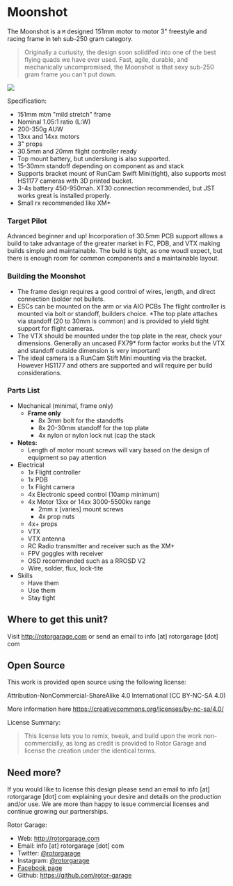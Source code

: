 # Moonshot

The Moonshot is a ```M``` designed 151mm motor to motor 3" freestyle and racing frame in teh sub-250 gram category.

> Originally a curiusity, the design soon solidifed into one of the best flying quads we have ever used. Fast, agile, durable, and mechanically uncompromised, the Moonshot is that sexy sub-250 gram frame you can't put down.

<img src="https://github.com/rotorgarage/moonshot/blob/master/frame-picture.png?raw=true"/>

Specification:

* 151mm mtm "mild stretch" frame
* Nominal 1.05:1 ratio (L:W)
* 200-350g AUW
* 13xx and 14xx motors
* 3" props
* 30.5mm and 20mm flight controller ready
* Top mount battery, but underslung is also supported.
* 15-30mm standoff depending on component as and stack
* Supports bracket mount of RunCam Swift Mini(tight), also supports most HS1177 cameras with 3D printed bucket.
* 3-4s battery 450-950mah. XT30 connection recommended, but JST works great is installed properly.
* Small rx recommended like XM+

### Target Pilot

Advanced beginner and up!  Incorporation of 30.5mm PCB support allows a build to take advantage of the greater market in FC, PDB, and VTX making builds simple and maintainable.  The build is tight, as one woudl expect, but there is enough room for common components and a maintainable layout.

### Building the Moonshot

* The frame design requires a good control of wires, length, and direct connection (solder not bullets.
* ESCs can be mounted on the arm or via AIO PCBs
The flight controller is mounted via bolt or standoff, builders choice.
*The top plate attaches via standoff (20 to 30mm is common) and is provided to yield tight support for flight cameras.
* The VTX should be mounted under the top plate in the rear, check your dimensions. Generally an uncased FX79* form factor works but the VTX and standoff outside dimension is very important!
* The ideal camera is a RunCam Stift Mini mounting via the bracket. However HS1177 and others are supported and will require per build considerations.

### Parts List

* Mechanical (minimal, frame only)
	* __Frame only__
		* 8x 3mm bolt for the standoffs
		* 8x 20-30mm standoff for the top plate
		* 4x nylon or nylon lock nut (cap the stack
* __Notes:__
	* Length of motor mount screws will vary based on the design of equipment so pay attention
* Electrical
	* 1x Flight controller
	* 1x PDB
	* 1x Flight camera
	* 4x Electronic speed control (10amp minimum)
	* 4x Motor 13xx or 14xx 3000-5500kv range
		* 2mm x [varies] mount screws
		* 4x prop nuts
	* 4x+ props
	* VTX
	* VTX antenna
	* RC Radio transmitter and receiver such as the XM+
	* FPV goggles with receiver
	* OSD recommended such as a RROSD V2
	* Wire, solder, flux, lock-tite
* Skills
	* Have them
	* Use them
	* Stay tight

## Where to get this unit?

Visit http://rotorgarage.com or send an email to info [at] rotorgarage [dot] com

## Open Source

This work is provided open source using the following license:

Attribution-NonCommercial-ShareAlike 4.0 International (CC BY-NC-SA 4.0)

More information here https://creativecommons.org/licenses/by-nc-sa/4.0/

License Summary:

>This license lets you to remix, tweak, and build upon the work non-commercially, as long as credit is provided to Rotor Garage and license the creation under the identical terms.

## Need more?

If you would like to license this design please send an email to info [at] rotorgarage [dot] com explaining your desire and details on the production and/or use. We are more than happy to issue commercial licenses and continue growing our partnerships.

Rotor Garage:

* Web: http://rotorgarage.com
* Email: info [at] rotorgarage [dot] com
* Twitter: [@rotorgarage](http://twitter.com/rotorgarage)
* Instagram: [@rotorgarage](http://instagram.com/rotorgarage)
* [Facebook page](https://www.facebook.com/Rotor-Garage-368713813495485/)
* Github: https://github.com/rotor-garage



